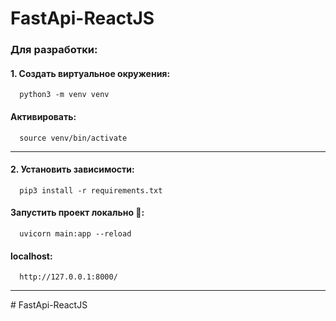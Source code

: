 # FastApi-ReactJS

<h3>Для разработки:</h3>

#### 1. Создать виртуальное окружения:
      python3 -m venv venv
#### Активировать:
      source venv/bin/activate
<hr>

#### 2. Установить зависимости:
      pip3 install -r requirements.txt
#### Запустить проект локально &#129300;:
      uvicorn main:app --reload
#### localhost:
      http://127.0.0.1:8000/
<hr>
# FastApi-ReactJS
